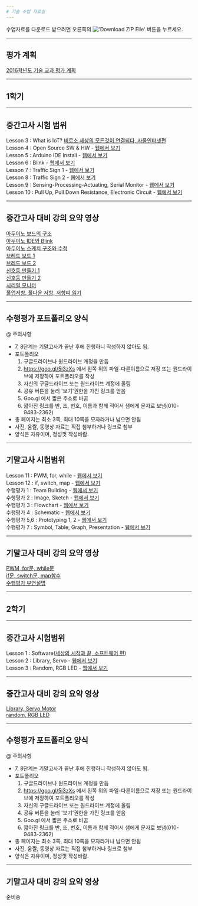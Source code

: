 ```yaml
---
# 기술 수업 자료실
---
```


수업자료를 다운로드 받으려면 오른쪽의 !['Download ZIP File'](https://raw.githubusercontent.com/mtinet/tech/gh-pages/images/button.png) 버튼을 누르세요. 
  

--- 
평가 계획
---
[2016학년도 기술 교과 평가 계획](https://docs.google.com/document/d/1zxwW3d9tsM2VzsqXCZo85H4P8DWhpoxKFneuiCAGbQ8/edit?usp=sharing)
  

---
1학기
---

--- 
중간고사 시험 범위
---

Lesson 3 : What is IoT? [비로소 세상의 모든것이 연결되다, 사물인터넷편](https://www.youtube.com/watch?v=s-hN_KOBaEQ)  
Lesson 4 : Open Source SW & HW - [웹에서 보기](https://1drv.ms/p/s!AuczxMq8lCmfpnibo9Phy8tzm047)    
Lesson 5 : Arduino IDE Install - [웹에서 보기](https://1drv.ms/p/s!AuczxMq8lCmfpnr4zjCrBAp-GT04)    
Lesson 6 : Blink - [웹에서 보기](https://1drv.ms/p/s!AuczxMq8lCmfpnk9R3MPre5z7KAR)    
Lesson 7 : Traffic Sign 1 - [웹에서 보기](https://1drv.ms/p/s!AuczxMq8lCmfpntJSPpHSQ6iwwVC)    
Lesson 8 : Traffic Sign 2 - [웹에서 보기](https://1drv.ms/p/s!AuczxMq8lCmfpntJSPpHSQ6iwwVC)   
Lesson 9 : Sensing-Processing-Actuating, Serial Monitor - [웹에서 보기](https://1drv.ms/p/s!AuczxMq8lCmfpnzuWhqIrIeLL34a)    
Lesson 10 : Pull Up, Pull Down Resistance, Electronic Circuit - [웹에서 보기](https://1drv.ms/p/s!AuczxMq8lCmfpn08Nvq1hqzCByFD)    


--- 
중간고사 대비 강의 요약 영상
---
[아두이노 보드의 구조](https://www.youtube.com/watch?v=NJaKUq4o9RE)  
[아두이노 IDE와 Blink](https://www.youtube.com/watch?v=_iOzubA6nsI)  
[아두이노 스케치 구조와 수정](https://www.youtube.com/watch?v=aNVlI3sE7RE)  
[브레드 보드 1](https://www.youtube.com/watch?v=aNVlI3sE7RE)  
[브레드 보드 2](https://www.youtube.com/watch?v=nDDynSRqwaA)  
[신호등 만들기 1](https://www.youtube.com/watch?v=nDDynSRqwaA)  
[신호등 만들기 2](https://www.youtube.com/watch?v=P501IHtrua8)  
[시리얼 모니터](https://www.youtube.com/watch?v=BYd7muRR1JA)  
[풀업저항, 풀다운 저항, 저항띠 읽기](https://www.youtube.com/watch?v=VdrcKw5IzB4)  


---
수행평가 포트폴리오 양식
---

@ 주의사항  
- 7, 8단계는 기말고사가 끝난 후에 진행하니 작성하지 않아도 됨.  
- 포트폴리오   
  1. 구글드라이브나 원드라이브 계정을 만듬   
  2. https://goo.gl/5i3zXs 에서 왼쪽 위의 파일-다른이름으로 저장 또는 원드라이브에 저장하여 포트폴리오를 작성   
  3. 자신의 구글드라이브 또는 원드라이브 계정에 올림   
  4. 공유 버튼을 눌러 '보기'권한을 가진 링크를 얻음   
  5. Goo.gl 에서 짧은 주소로 바꿈   
  6. 짧아진 링크를 반, 조, 번호, 이름과 함께 적어서 샘에게 문자로 보냄(010-9483-2362)   
- 총 페이지는 최소 3쪽, 최대 10쪽을 모자라거나 넘으면 안됨   
- 사진, 움짤, 동영상 자료는 직접 첨부하거나 링크로 첨부   
- 양식은 자유이며, 정성껏 작성바람.  


---
기말고사 시험범위  
--- 
Lesson 11 : PWM, for, while - [웹에서 보기](https://1drv.ms/p/s!AuczxMq8lCmfoUiFTj9D5HMFqz7z)     
Lesson 12 : if, switch, map - [웹에서 보기](https://1drv.ms/p/s!AuczxMq8lCmfoUkRbsi9ZQEm8eFG)     
수행평가 1 : Team Building - [웹에서 보기](https://1drv.ms/p/s!AuczxMq8lCmfoTmcfyI_gE6VjAbt)      
수행평가 2 : Image, Sketch - [웹에서 보기](https://1drv.ms/p/s!AuczxMq8lCmfoHUz1k3rTkXFKVMt)   
수행평가 3 : Flowchart - [웹에서 보기](https://1drv.ms/p/s!AuczxMq8lCmfoTagn0nDeijq_7PI)        
수행평가 4 : Schematic - [웹에서 보기](https://1drv.ms/p/s!AuczxMq8lCmfoTdj9_mZ2D_bfTb2)      
수행평가 5,6 : Prototyping 1, 2 - [웹에서 보기](https://1drv.ms/p/s!AuczxMq8lCmfoTqC-zFE3aNHteOU)      
수행평가 7 : Symbol, Table, Graph, Presentation - [웹에서 보기](https://1drv.ms/p/s!AuczxMq8lCmfoTjHS2Ju0ABJEsUL)      


---
기말고사 대비 강의 요약 영상  
---
[PWM, for문, while문](https://www.youtube.com/watch?v=Nx6w0iCuhSc)  
[if문, switch문, map함수](https://www.youtube.com/watch?v=zXINLq52imQ)  
[수행평가 부연설명](https://youtu.be/pOztwMxEoKA)  
  
  
  
  
  
---
2학기
---

---
중간고사 시험범위
---

Lesson 1 : Software([세상의 시작과 끝, 소프트웨어 편](https://youtu.be/i7Aks0L80lM))  
Lesson 2 : Library, Servo - [웹에서 보기](https://1drv.ms/p/s!AuczxMq8lCmfpxog9v-oUwABDFD0)  
Lesson 3 : Random, RGB LED - [웹에서 보기](https://1drv.ms/p/s!AuczxMq8lCmfpxvHjuH3DAqs4wQF)  

---
중간고사 대비 강의 요약 영상  
---
[Library, Servo Motor](https://youtu.be/1IoolB2ZYEM)  
[random, RGB LED](https://youtu.be/pHGN-b2Gey8)  


---
수행평가 포트폴리오 양식
---

@ 주의사항  
- 7, 8단계는 기말고사가 끝난 후에 진행하니 작성하지 않아도 됨.  
- 포트폴리오   
  1. 구글드라이브나 원드라이브 계정을 만듬   
  2. https://goo.gl/5i3zXs 에서 왼쪽 위의 파일-다른이름으로 저장 또는 원드라이브에 저장하여 포트폴리오를 작성   
  3. 자신의 구글드라이브 또는 원드라이브 계정에 올림   
  4. 공유 버튼을 눌러 '보기'권한을 가진 링크를 얻음   
  5. Goo.gl 에서 짧은 주소로 바꿈   
  6. 짧아진 링크를 반, 조, 번호, 이름과 함께 적어서 샘에게 문자로 보냄(010-9483-2362)   
- 총 페이지는 최소 3쪽, 최대 10쪽을 모자라거나 넘으면 안됨   
- 사진, 움짤, 동영상 자료는 직접 첨부하거나 링크로 첨부   
- 양식은 자유이며, 정성껏 작성바람.  


---
기말고사 대비 강의 요약 영상  
---
준비중

